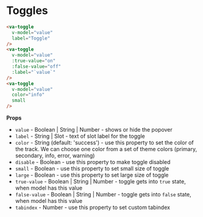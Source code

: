 # Toggles


```html
<va-toggle
  v-model="value"
  label="Toggle"
/>
<va-toggle
  v-model="value"
  :true-value="on"
  :false-value="off"
  :label="`value`"
/>
<va-toggle
  v-model="value"
  color="info"
  small
/>
```  

**Props**
* `value` - Boolean | String | Number - shows or hide the popover
* `label` - String | Slot - text of slot label for the toggle
* `color` - String (default: 'success') - use this property to set the color of the track. We can choose one color from a set of theme colors (primary, secondary, info, error, warning)
* `disable` - Boolean - use this property to make toggle disabled
* `small` - Boolean - use this property to set small size of toggle
* `large` - Boolean - use this property to set large size of toggle
* `true-value` - Boolean | String | Number - toggle gets into `true` state, when model has this value
* `false-value` - Boolean | String | Number - toggle gets into `false` state, when model has this value
* `tabindex` - Number - use this property to set custom tabindex
